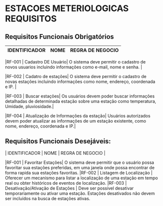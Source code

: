 # ESTACOES METERIOLOGICAS REQUISITOS

## Requisitos Funcionais Obrigatórios
| IDENTIFICADOR | NOME | REGRA DE NEGOCIO |
|:---:|:---:|:---:|

|RF-001 | Cadastro DE Usuário| O sistema deve permitir o cadastro de novos usuarios incluindo informações como e-mail, nome e senha. |

|RF-002 | Cadatro de estações|  O sistema deve permitir o cadastro de novas estações incluindo informações como nome, endereço, coordenada e IP. |

|RF-003 | Buscar estações| Os usuários devem poder buscar informações detalhadas de determinada estação sobre uma estação como temperatura, Umidade, pluviosidade.|

|RF-004 | Atualização de Informações da estação| Usuários autorizados devem poder atualizar as informações de um estação existente, como nome, endereço, coordenada e IP.|

## Requisitos Funcionais Desejáveis:
| IDENTIFICADOR | NOME | REGRA DE NEGOCIO |

|RF-001 | Favoritar Estações| O sistema deve permitir que o usuário possa favoritar sua estações preferidas, em uma janela onde possa encontrar de forma rapida sua estações favoritas.
|RF-002 | Listagem de Localização  |   Oferecer um mecanismo para listar a localização de uma estação em tempo real ou obter históricos de eventos de localização.
|RF-003 | Desativação/Ativação de Estações  |  Deve ser possível desativar temporariamente ou ativar uma estação. Estações desativados não devem ser incluídos na busca de estações ativas.

